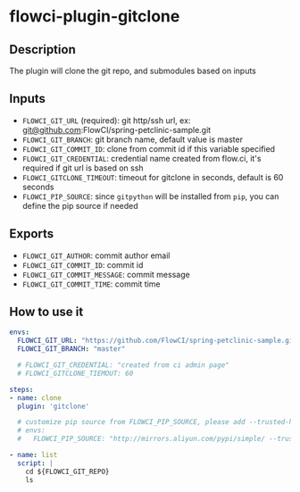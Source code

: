 # flowci-plugin-gitclone

## Description

The plugin will clone the git repo, and submodules based on inputs

## Inputs

- `FLOWCI_GIT_URL` (required): git http/ssh url, ex: git@github.com:FlowCI/spring-petclinic-sample.git
- `FLOWCI_GIT_BRANCH`: git branch name, default value is master
- `FLOWCI_GIT_COMMIT_ID`: clone from commit id if this variable specified
- `FLOWCI_GIT_CREDENTIAL`: credential name created from flow.ci, it's required if git url is based on ssh
- `FLOWCI_GITCLONE_TIMEOUT`: timeout for gitclone in seconds, default is 60 seconds
- `FLOWCI_PIP_SOURCE`: since `gitpython` will be installed from `pip`, you can define the pip source if needed

## Exports

- `FLOWCI_GIT_AUTHOR`: commit author email
- `FLOWCI_GIT_COMMIT_ID`: commit id
- `FLOWCI_GIT_COMMIT_MESSAGE`: commit message
- `FLOWCI_GIT_COMMIT_TIME`: commit time

## How to use it

```yml
envs:
  FLOWCI_GIT_URL: "https://github.com/FlowCI/spring-petclinic-sample.git"
  FLOWCI_GIT_BRANCH: "master"

  # FLOWCI_GIT_CREDENTIAL: "created from ci admin page"
  # FLOWCI_GITCLONE_TIEMOUT: 60

steps:
- name: clone
  plugin: 'gitclone'

  # customize pip source from FLOWCI_PIP_SOURCE, please add --trusted-host if source is not https
  # envs:
  #   FLOWCI_PIP_SOURCE: "http://mirrors.aliyun.com/pypi/simple/ --trusted-host mirrors.aliyun.com"

- name: list
  script: |
    cd ${FLOWCI_GIT_REPO}
    ls

```

